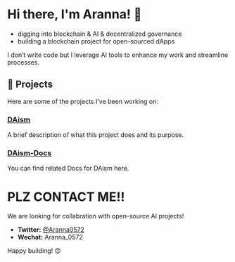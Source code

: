 # Hi there, I'm Aranna! 👋

- digging into blockchain & AI & decentralized governance
- building a blockchain project for open-sourced dApps

I don’t write code but I leverage AI tools to enhance my work and streamline processes.

## 🚀 Projects
Here are some of the projects I've been working on:

### [DAism](https://github.com/DAism2019/Smartcontract)
A brief description of what this project does and its purpose.

### [DAism-Docs](https://github.com/Aranna-0572/DAism-Docs)
You can find related Docs for DAism here.

# PLZ CONTACT ME‼️
We are looking for collabration with open-source AI projects!

- **Twitter:** [@Aranna0572](https://twitter.com/Aranna0572)
- **Wechat:** Aranna_0572

Happy building! 😊
